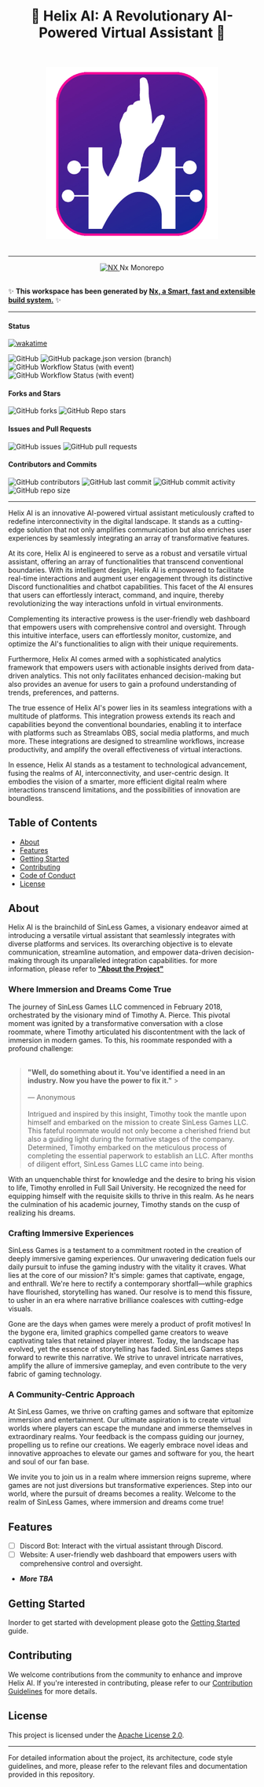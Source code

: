<div align="center"> <h1 size="7">
    🎉 Helix AI: A Revolutionary AI-Powered Virtual Assistant 🎉
</h1> </div>
<br/>
<br/>
<div align="center">
    <a href="https://helixaibot.com/" target="blank">
        <img
            src="docs/images/helix/Favicon-01.png"
            width="350"
            alt="Helix Ai Logo"
        />
    </a>
</div>
<br/>

---

<div align="center">
  <a  alt="Nx logo" href="https://nx.dev" target="_blank" rel="noreferrer">
    <img src="https://raw.githubusercontent.com/nrwl/nx/master/images/nx-logo.png" width="45" alt="NX">
  </a>
  Nx Monorepo
</div>
<br/>

✨ **This workspace has been generated by [Nx, a Smart, fast and extensible build system.](https://nx.dev)** ✨

---

#### Status

<a href="https://wakatime.com/badge/github/SinLess-Games-LLC/Helix-Ai"><img src="https://wakatime.com/badge/github/SinLess-Games-LLC/Helix-Ai.svg?style=for-the-badge" alt="wakatime"></a>

![GitHub](https://img.shields.io/github/license/SinLess-Games-LLC/Helix-AI?style=for-the-badge)
![GitHub package.json version (branch)](https://img.shields.io/github/package-json/v/SinLess-Games-LLC/Helix-AI/master?style=for-the-badge)
![GitHub Workflow Status (with event)](https://img.shields.io/github/actions/workflow/status/SinLess-Games-LLC/Helix-AI/nx-workflow.yml?style=for-the-badge&label=Nx%20Pipeline%20Status)
![GitHub Workflow Status (with event)](https://img.shields.io/github/actions/workflow/status/SinLess-Games-LLC/Helix-AI/labeler.yaml?style=for-the-badge&label=Label%20PR%20workflow)

#### Forks and Stars

![GitHub forks](https://img.shields.io/github/forks/SinLess-Games-LLC/Helix-AI?style=for-the-badge)
![GitHub Repo stars](https://img.shields.io/github/stars/Sinless-Games-LLC/Helix-AI?style=for-the-badge)

#### Issues and Pull Requests

![GitHub issues](https://img.shields.io/github/issues/SinLess-Games-LLC/Helix-AI?style=for-the-badge)
![GitHub pull requests](https://img.shields.io/github/issues-pr/SinLess-Games-LLC/Helix-AI?style=for-the-badge)

#### Contributors and Commits

![GitHub contributors](https://img.shields.io/github/contributors/SinLess-Games-LLC/Helix-AI?style=for-the-badge)
![GitHub last commit](https://img.shields.io/github/last-commit/SinLess-Games-LLC/Helix-AI?style=for-the-badge)
![GitHub commit activity](https://img.shields.io/github/commit-activity/m/SinLess-Games-LLC/Helix-AI?style=for-the-badge)
![GitHub repo size](https://img.shields.io/github/repo-size/SinLess-Games-LLC/Helix-AI?style=for-the-badge)

---

Helix AI is an innovative AI-powered virtual assistant meticulously crafted to redefine interconnectivity in the digital landscape.
It stands as a cutting-edge solution that not only amplifies communication but also enriches user experiences by seamlessly
integrating an array of transformative features.

At its core, Helix AI is engineered to serve as a robust and versatile virtual assistant, offering an array of functionalities that
transcend conventional boundaries. With its intelligent design, Helix AI is empowered to facilitate real-time interactions and
augment user engagement through its distinctive Discord functionalities and chatbot capabilities. This facet of the AI ensures that
users can effortlessly interact, command, and inquire, thereby revolutionizing the way interactions unfold in virtual environments.

Complementing its interactive prowess is the user-friendly web dashboard that empowers users with comprehensive control and oversight.
Through this intuitive interface, users can effortlessly monitor, customize, and optimize the AI's functionalities to align with
their unique requirements.

Furthermore, Helix AI comes armed with a sophisticated analytics framework that empowers users with actionable insights derived from
data-driven analytics. This not only facilitates enhanced decision-making but also provides an avenue for users to gain a profound
understanding of trends, preferences, and patterns.

The true essence of Helix AI's power lies in its seamless integrations with a multitude of platforms. This integration prowess extends
its reach and capabilities beyond the conventional boundaries, enabling it to interface with platforms such as Streamlabs OBS, social
media platforms, and much more. These integrations are designed to streamline workflows, increase productivity, and amplify the
overall effectiveness of virtual interactions.

In essence, Helix AI stands as a testament to technological advancement, fusing the realms of AI, interconnectivity, and user-centric
design. It embodies the vision of a smarter, more efficient digital realm where interactions transcend limitations, and the
possibilities of innovation are boundless.

## Table of Contents

- [About](#about)
- [Features](#features)
- [Getting Started](#getting-started)
- [Contributing](#contributing)
- [Code of Conduct](CODE_OF_CONDUCT.md)
- [License](LICENSE)

## About

Helix AI is the brainchild of SinLess Games, a visionary endeavor aimed at introducing a versatile virtual assistant that seamlessly
integrates with diverse platforms and services. Its overarching objective is to elevate communication, streamline automation, and
empower data-driven decision-making through its unparalleled integration capabilities. for more information, please refer to
[**"About the Project"**](docs/About-The-Project/Readme.md)

### Where Immersion and Dreams Come True

The journey of SinLess Games LLC commenced in February 2018, orchestrated by the visionary mind of Timothy A. Pierce. This pivotal
moment was ignited by a transformative conversation with a close roommate, where Timothy articulated his discontentment with the lack
of immersion in modern games. To this, his roommate responded with a profound challenge:
<br/>
<br/>

> **"Well, do something about it. You've identified a need in an industry. Now you have the power to fix it."** > <br/> <br/>
> — Anonymous
> <br/> <br/>
> Intrigued and inspired by this insight, Timothy took the mantle upon himself and embarked on the mission to create SinLess Games LLC.
> This fateful roommate would not only become a cherished friend but also a guiding light during the formative stages of the company.
> Determined, Timothy embarked on the meticulous process of completing the essential paperwork to establish an LLC. After months of
> diligent effort, SinLess Games LLC came into being.

With an unquenchable thirst for knowledge and the desire to bring his vision to life, Timothy enrolled in Full Sail University. He
recognized the need for equipping himself with the requisite skills to thrive in this realm. As he nears the culmination of his
academic journey, Timothy stands on the cusp of realizing his dreams.

### Crafting Immersive Experiences

SinLess Games is a testament to a commitment rooted in the creation of deeply immersive gaming experiences. Our unwavering dedication
fuels our daily pursuit to infuse the gaming industry with the vitality it craves. What lies at the core of our mission? It's simple:
games that captivate, engage, and enthrall. We're here to rectify a contemporary shortfall—while graphics have flourished,
storytelling has waned. Our resolve is to mend this fissure, to usher in an era where narrative brilliance coalesces with
cutting-edge visuals.

Gone are the days when games were merely a product of profit motives! In the bygone era, limited graphics compelled game creators to
weave captivating tales that retained player interest. Today, the landscape has evolved, yet the essence of storytelling has faded.
SinLess Games steps forward to rewrite this narrative. We strive to unravel intricate narratives, amplify the allure of immersive
gameplay, and even contribute to the very fabric of gaming technology.

### A Community-Centric Approach

At SinLess Games, we thrive on crafting games and software that epitomize immersion and entertainment. Our ultimate aspiration is to
create virtual worlds where players can escape the mundane and immerse themselves in extraordinary realms. Your feedback is the
compass guiding our journey, propelling us to refine our creations. We eagerly embrace novel ideas and innovative approaches to
elevate our games and software for you, the heart and soul of our fan base.

We invite you to join us in a realm where immersion reigns supreme, where games are not just diversions but transformative
experiences. Step into our world, where the pursuit of dreams becomes a reality. Welcome to the realm of SinLess Games, where
immersion and dreams come true!

## Features

- [ ] Discord Bot: Interact with the virtual assistant through Discord.
- [ ] Website: A user-friendly web dashboard that empowers users with comprehensive control and oversight.
- **_More TBA_**

## Getting Started

Inorder to get started with development please goto the [Getting Started](docs/getting-started.md) guide.

## Contributing

We welcome contributions from the community to enhance and improve Helix AI. If you're interested in contributing, please refer to
our [Contribution Guidelines](docs/contributing.md) for more details.

## License

This project is licensed under the [Apache License 2.0](LICENSE).

---

For detailed information about the project, its architecture, code style guidelines, and more, please refer to the relevant
files and documentation provided in this repository.
